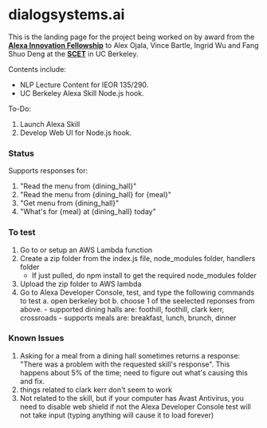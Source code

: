 # dialogsystems.ai

This is the landing page for the project being worked on by award from the __[Alexa Innovation Fellowship](https://developer.amazon.com/alexa-fund/alexa-fellowship/innovation)__  to Alex Ojala, Vince Bartle, Ingrid Wu and Fang Shuo Deng at the __[SCET](https://scet.berkeley.edu/)__ in UC Berkeley. 

Contents include:
+ NLP Lecture Content for IEOR 135/290. 
+ UC Berkeley Alexa Skill Node.js hook.

To-Do:
1. Launch Alexa Skill
2. Develop Web UI for Node.js hook.

### Status

Supports responses for:
1.  "Read the menu from {dining_hall}"
2. "Read the menu from {dining_hall} for {meal}"
3. "Get menu from {dining_hall}"
4. "What's for {meal} at {dining_hall} today"


### To test
1. Go to or setup an AWS Lambda function
2. Create a zip folder from the index.js file, node_modules folder, handlers folder
    - If just pulled, do npm install to get the required node_modules folder
3. Upload the zip folder to AWS lambda
4. Go to Alexa Developer Console, test, and type the following commands to test
    a. open berkeley bot
    b. choose 1 of the seelected reponses from above.
        - supported dining halls are: foothill, foothill, clark kerr, crossroads
        - supports meals are: breakfast, lunch, brunch, dinner


### Known Issues

1. Asking for a meal from a dining hall sometimes returns a response: "There was a problem with the requested skill's response". This happens about 5% of the time; need to figure out what's causing this and fix.
2. things related to clark kerr don't seem to work
3. Not related to the skill, but if your computer has Avast Antivirus, you need to disable web shield if not the Alexa Developer Console test will not take input (typing anything will cause it to load forever)
